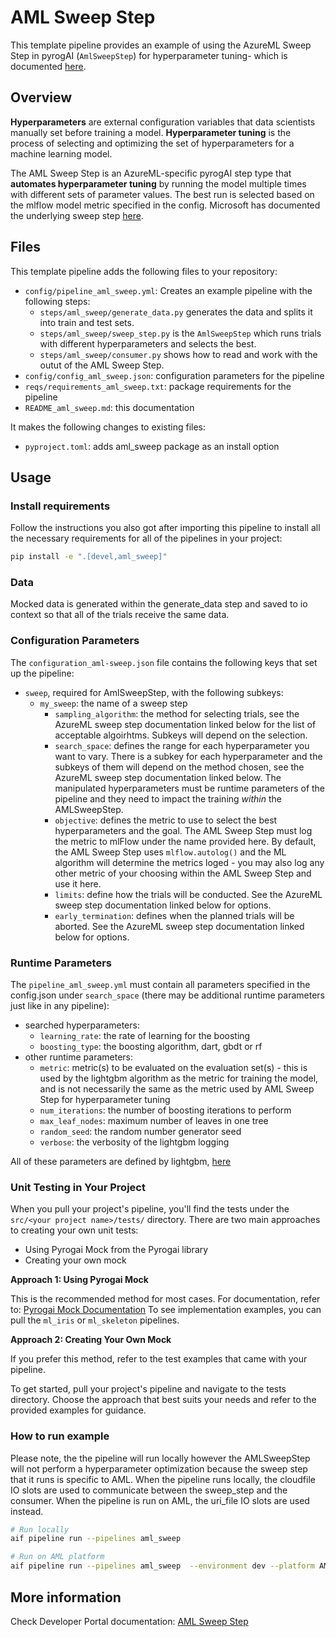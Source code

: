# AML Sweep Step

This template pipeline provides an example of using the AzureML Sweep Step in pyrogAI (`AmlSweepStep`) for hyperparameter tuning- which is documented [here](https://developerportal.pg.com/docs/default/Component/PyrogAI/aif.pyrogai.steps.amlsweep.base_amlsweep_step/).

## Overview

**Hyperparameters** are external configuration variables that data scientists manually set before training a model.
**Hyperparameter tuning** is the process of selecting and optimizing the set of hyperparameters for a machine learning model.

The AML Sweep Step is an AzureML-specific pyrogAI step type that **automates hyperparameter tuning** by running the model multiple times with different sets of parameter values. The best run is selected based on the mlflow model metric specified in the config.  Microsoft has documented the underlying sweep step [here](https://learn.microsoft.com/en-us/azure/machine-learning/how-to-tune-hyperparameters?view=azureml-api-2).

## Files

This template pipeline adds the following files to your repository:

- `config/pipeline_aml_sweep.yml`: Creates an example pipeline with the following steps:
  - `steps/aml_sweep/generate_data.py` generates the data and splits it into train and test sets.
  - `steps/aml_sweep/sweep_step.py` is the `AmlSweepStep` which runs trials with different hyperparameters and selects the best.
  - `steps/aml_sweep/consumer.py` shows how to read and work with the outut of the AML Sweep Step.
- `config/config_aml_sweep.json`: configuration parameters for the pipeline
- `reqs/requirements_aml_sweep.txt`: package requirements for the pipeline
- `README_aml_sweep.md`: this documentation

It makes the following changes to existing files:

- `pyproject.toml`: adds aml_sweep package as an install option

## Usage

### Install requirements

Follow the instructions you also got after importing this pipeline to install all the necessary requirements for all of the pipelines in your project:

```sh
pip install -e ".[devel,aml_sweep]"
```

### Data

Mocked data is generated within the generate_data step and saved to io context so that all of the trials receive the same data.

### Configuration Parameters

The `configuration_aml-sweep.json` file contains the following keys that set up the pipeline:

- `sweep`, required for AmlSweepStep, with the following subkeys:
  - `my_sweep`: the name of a sweep step
    - `sampling_algorithm`: the method for selecting trials, see the AzureML sweep step documentation linked below for the list of acceptable algoirhtms. Subkeys will depend on the selection.
    - `search_space`: defines the range for each hyperparameter you want to vary.  There is a subkey for each hyperparameter and the subkeys of them will depend on the method chosen, see the AzureML sweep step documentation linked below. The manipulated hyperparameters must be runtime parameters of the pipeline and they need to impact the training _within_ the AMLSweepStep.
    - `objective`: defines the metric to use to select the best hyperparameters and the goal.  The AML Sweep Step must log the metric to mlFlow under the name provided here.  By default, the AML Sweep Step uses `mlflow.autolog()` and the ML algorithm will determine the metrics loged - you may also log any other metric of your choosing within the AML Sweep Step and use it here.
    - `limits`: define how the trials will be conducted. See the AzureML sweep step documentation linked below for options.
    - `early_termination`: defines when the planned trials will be aborted. See the AzureML sweep step documentation linked below for options.

### Runtime Parameters

The `pipeline_aml_sweep.yml` must contain all parameters specified in the config.json under `search_space` (there may be additional runtime parameters just like in any pipeline):

- searched hyperparameters:
  - `learning_rate`: the rate of learning for the boosting
  - `boosting_type`: the boosting algorithm, dart, gbdt or rf
- other runtime parameters:
  - `metric`: metric(s) to be evaluated on the evaluation set(s) - this is used by the lightgbm algorithm as the metric for training the model, and is not necessarily the same as the metric used by AML Sweep Step for hyperparameter tuning
  - `num_iterations`: the number of boosting iterations to perform
  - `max_leaf_nodes`: maximum number of leaves in one tree
  - `random_seed`: the random number generator seed
  - `verbose`: the verbosity of the lightgbm logging

All of these parameters are defined by lightgbm, [here](https://lightgbm.readthedocs.io/en/latest/Parameters.html)

### Unit Testing in Your Project
When you pull your project's pipeline, you'll find the tests under the `src/<your project name>/tests/` directory. There are two main approaches to creating your own unit tests:
- Using Pyrogai Mock from the Pyrogai library
- Creating your own mock

**Approach 1: Using Pyrogai Mock**

This is the recommended method for most cases.
For documentation, refer to: [Pyrogai Mock Documentation](https://developerportal.pg.com/docs/default/Component/PyrogAI/test_mock_step/)
To see implementation examples, you can pull the `ml_iris` or `ml_skeleton` pipelines.

**Approach 2: Creating Your Own Mock**

If you prefer this method, refer to the test examples that came with your pipeline.

To get started, pull your project's pipeline and navigate to the tests directory. Choose the approach that best suits your needs and refer to the provided examples for guidance.

### How to run example

Please note, the the pipeline will run locally however the AMLSweepStep will not perform a hyperparameter optimization because the sweep step that it runs is specific to AML.  When the pipeline runs locally, the cloudfile IO slots are used to communicate between the sweep_step and the consumer.  When the pipeline is run on AML, the uri_file IO slots are used instead.

```bash
# Run locally
aif pipeline run --pipelines aml_sweep

# Run on AML platform 
aif pipeline run --pipelines aml_sweep  --environment dev --platform AML
```

## More information

Check Developer Portal documentation: [AML Sweep Step](https://developerportal.pg.com/docs/default/component/pyrogai/aif.pyrogai.steps.amlsweep.base_amlsweep_step/)
